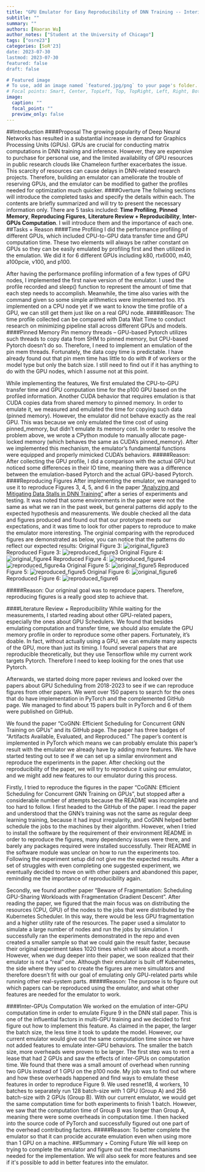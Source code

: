 ```yaml
---
title: "GPU Emulator for Easy Reproducibility of DNN Training -- Interim Blog Post"
subtitle: ""
summary: ""
authors: [Haoran Wu]
author_notes: ["Student at the University of Chicago"]
tags: ["osre23"]
categories: [SoR'23]
date: 2023-07-30
lastmod: 2023-07-30
featured: false
draft: false

# Featured image
# To use, add an image named `featured.jpg/png` to your page's folder.
# Focal points: Smart, Center, TopLeft, Top, TopRight, Left, Right, BottomLeft, Bottom, BottomRight.
image:
  caption: ""
  focal_point: ""
  preview_only: false
---
```

##Introduction
####Proposal
The growing popularity of Deep Neural Networks has resulted in a substantial increase in demand for Graphics Processing Units (GPUs). GPUs are crucial for conducting matrix computations in DNN training and inference. However, they are expensive to purchase for personal use, and the limited availability of GPU resources in public research clouds like Chameleon further exacerbates the issue. This scarcity of resources can cause delays in DNN-related research projects. Therefore, building an emulator can ameliorate the trouble of reserving GPUs, and the emulator can be modified to gather the profiles needed for optimization much quicker. 
####Overture
The follwing sections will introduce the completed tasks and specify the details within each. The contents are briefly summarized and will try to present the necessary information only. There are 5 tasks included: **Time Profiling**, **Pinned Memory**, **Reproducing Figures**, **Literature Review + Reproducibility**, **Inter-GPUs Computation**. I will introduce them and the importance of each one. 
##Tasks + Reason
####Time Profiling
I did the performance profiling of different GPUs, which included CPU-to-GPU data transfer time and GPU computation time. These two elements will always be rather constant on GPUs so they can be easily emulated by profiling first and then utilized in the emulation. We did it for 6 different GPUs including k80, rtx6000, m40, a100pcie, v100, and p100. 

After having the performance profiling information of a few types of GPU nodes, I implemented the first naive version of the emulator. I used the profile recorded and sleep() function to represent the amount of time that each step needs to accomplish. Meanwhile, the time also varies with the command given so some simple arithmetics were implemented too. It’s implemented on a CPU node yet if we want to know the time profile of a GPU, we can still get them just like on a real GPU node. 
#####Reason: 
The time profile collected can be compared with Data Wait Time to conduct research on minimizing pipeline stall across different GPUs and models. 
####Pinned Memory
Pin memory threads – GPU-based Pytorch utilizes such threads to copy data from SHM to pinned memory, but CPU-based Pytorch doesn’t do so. Therefore, I need to implement an emulation of the pin mem threads. Fortunately, the data copy time is predictable. I have already found out that pin mem time has little to do with # of workers or the model type but only the batch size. I still need to find out if it has anything to do with the GPU nodes, which I assume not at this point. 

While implementing the features, We first emulated the CPU-to-GPU transfer time and GPU computation time for the p100 GPU based on the profiled information. Another CUDA behavior that requires emulation is that CUDA copies data from shared memory to pinned memory. In order to emulate it, we measured and emulated the time for copying such data (pinned memory). However, the emulator did not behave exactly as the real GPU. This was because we only emulated the time cost of using pinned_memory, but didn’t emulate its memory cost. In order to resolve the problem above, we wrote a CPython module to manually allocate page-locked memory (which behaves the same as CUDA’s pinned_memory). After we implemented this mechanism, the emulator’s fundamental functions were equipped and properly mimicked CUDA’s behaviors.
#####Reason: 
After collecting the GPU profile, I did a comparison with the actual GPU but noticed some differences in their IO time, meaning there was a difference between the emulation-based Pytorch and the actual GPU-based Pytorch. 
####Reproducing Figures 
After implementing the emulator, we managed to use it to reproduce Figures 3, 4, 5, and 6 in the paper [“Analyzing and Mitigating Data Stalls in DNN Training”](chrome-extension://efaidnbmnnnibpcajpcglclefindmkaj/https://vldb.org/pvldb/vol14/p771-mohan.pdf) after a series of experiments and testing. It was noted that some environments in the paper were not the same as what we ran in the past week, but general patterns did apply to the expected hypothesis and measurements. We double checked all the data and figures produced and found out that our prototype meets our expectations, and it was time to look for other papers to reproduce to make the emulator more interesting. 
The orginial comparing with the reproduced figures are demonstrated as below, you can notice that the patterns do reflect our expected results: 
Original Figure 3: 
![original_figure3](original_figure3.png)
Reproduced Figure 3: 
![reproduced_figure3](reproduced_figure3.png)
Original Figure 4: 
![original_figure4](original_figure4.png)
Reproduced Figure 4: 
![reproduced_figure4](reproduced_figure4.png)
![reproduced_figure4a](reproduced_figure4a.png)
Original Figure 5: 
![original_figure5](original_figure5.png)
Reproduced Figure 5: 
![reproduced_figure5](reproduced_figure5.png)
Original Figure 6: 
![original_figure6](original_figure6.png)
Reproduced Figure 6: 
![reproduced_figure6](reproduced_figure6.png)

#####Reason: 
Our origninal goal was to reproduce papers. Therefore, reproducing figures is a really good step to achieve that. 

####Literature Review + Reproducibility
While waiting for the measurements, I started reading about other GPU-related papers, especially the ones about GPU Schedulers. We found that besides emulating computation and transfer time, we should also emulate the GPU memory profile in order to reproduce some other papers. Fortunately, it’s doable. In fact, without actually using a GPU, we can emulate many aspects of the GPU, more than just its timing. I found several papers that are reproducible theoretically, but they use Tensorflow while my current work targets Pytorch. Therefore I need to keep looking for the ones that use Pytorch.

Afterwards, we started doing more paper reviews and looked over the papers about GPU Scheduling from 2018-2023 to see if we can reproduce figures from other papers. We went over 150 papers to search for the ones that do have implementation in PyTorch and the complemented GitHub page. We managed to find about 15 papers built in PyTorch and 6 of them were published on GitHub. 

We found the paper “CoGNN: Efficient Scheduling for Concurrent GNN Training on GPUs” and its GitHub page. The paper has three badges of “Artifacts Available, Evaluated, and Reproduced.” The paper’s content is implemented in PyTorch which means we can probably emulate this paper’s result with the emulator we already have by adding more features. We have started testing out to see if we can set up a similar environment and reproduce the experiments in the paper. After checking out the reproducibility of the paper, we will try to reproduce it using our emulator, and we might add new features to our emulator during this process. 

Firstly, I tried to reproduce the figures in the paper “CoGNN: Efficient Scheduling for Concurrent GNN Training on GPUs”, but stopped after a considerable number of attempts because the README was incomplete and too hard to follow. I first headed to the GitHub of the paper. I read the paper and understood that the GNN’s training was not the same as regular deep learning training, because it had input irregularity, and CoGNN helped better schedule the jobs to the machines by their algorithm. However, when I tried to install the software by the requirement of their environment README in order to reproduce the figures, many dependency issues were there, and barely any packages required were installed successfully. Their README in the software module was unclear on how to run the experiments too. Following the experiment setup did not give me the expected results. After a set of struggles with even completing one suggested experiment, we eventually decided to move on with other papers and abandoned this paper, reminding me the importance of reproducibility again. 

Secondly, we found another paper “Beware of Fragmentation: Scheduling GPU-Sharing Workloads with Fragmentation Gradient Descent”. After reading the paper, we figured that the main focus was on distributing the resources (CPU, GPU) of the nodes to the jobs that were distributed by the Kubernetes Scheduler. In this way, there would be less GPU fragmentation and a higher utility rate of the resources. The paper used a simulator to simulate a large number of nodes and run the jobs by simulation. I successfully ran the experiments demonstrated in the repo and even created a smaller sample so that we could gain the result faster, because their original experiment takes 1020 times which will take about a month. However, when we dug deeper into their paper, we soon realized that their emulator is not a “real” one. Although their emulator is built off Kubernetes, the side where they used to create the figures are mere simulators and therefore doesn’t fit with our goal of emulating only GPU-related parts while running other real-system parts. 
#####Reason: 
The purpose is to figure out which papers can be reproduced using the emulator, and what other features are needed for the emulator to work. 

####Inter-GPUs Computation
We worked on the emulation of inter-GPU computation time in order to emulate Figure 9 in the DNN stall paper. This is one of the influential factors in multi-GPU training and we decided to first figure out how to implement this feature. As claimed in the paper, the larger the batch size, the less time it took to update the model. However, our current emulator would give out the same computation time since we have not added features to emulate inter-GPU behaviors. The smaller the batch size, more overheads were proven to be larger. The first step was to rent a lease that had 2 GPUs and saw the effects of inter-GPUs on computation time. We found that there was a small amount of overhead when running two GPUs instead of 1 GPU on the p100 node. My job was to find out where and how these overheads happened and find ways to emulate these features in order to reproduce Figure 9. We used resnet18, 4 workers, 10 batches to separately run 128 batch-size with 1 GPU (Group A) and 256 batch-size with 2 GPUs (Group B). With our current emulator, we would get the same computation time for both experiments to finish 1 batch. However, we saw that the computation time of Group B was longer than Group A, meaning there were some overheads in computation time. I then hacked into the source code of PyTorch and successfully figured out one part of the overhead contributing factors. 
#####Reason: 
To better complete the emulator so that it can procide accurate emulation even when using more than 1 GPU on a machine. 
##Summary + Coming Future
We will keep on trying to complete the emulator and figure out the exact mechanisms needed for the implementation. We will also seek for more features and see if it's possible to add in better features into the emulator. 



